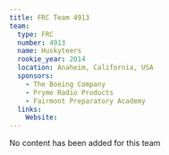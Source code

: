 ```yaml
---
title: FRC Team 4913
team:
  type: FRC
  number: 4913
  name: Huskyteers
  rookie_year: 2014
  location: Anaheim, California, USA
  sponsors:
    - The Boeing Company
    - Pryme Radio Products
    - Fairmont Preparatory Academy
  links:
    Website: 
---
```

No content has been added for this team